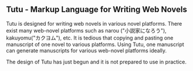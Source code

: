 ## Tutu - Markup Language for Writing Web Novels

Tutu is designed for writing web novels in various novel platforms. There exist many web-novel platforms such as narou ("小説家になろう"), kakuyomu("カクヨム"), etc.  It is tedious that copying and pasting one manuscript of one novel to various platforms.  Using Tutu, one manuscript can generate manuscripts for various web-novel platforms ideally.

The design of Tutu has just begun and it is not prepared to use in practice.
